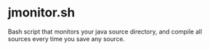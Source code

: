# jmonitor.sh
Bash script that monitors your java source directory, and compile all sources every time you save any source.
